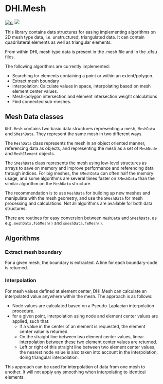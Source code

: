 # DHI.Mesh

[![ci](https://github.com/DHI/DHI.Mesh/workflows/ci/badge.svg)](https://github.com/DHI/DHI.Mesh/actions/workflows/ci.yml)
[![](https://img.shields.io/nuget/v/DHI.Mesh.svg?label=DHI.Mesh)](https://www.nuget.org/packages/DHI.Mesh)

This library contains data structures for easing implementing algorithms on 2D mesh type data, 
i.e. unstructured, triangulated data. It can contain quadrilateral elements as well as triangular elements.

From within DHI, mesh type data is present in the .mesh file and in the .dfsu files.

The following algorithms are currently implemented:
 - Searching for elements containing a point or within an extent/polygon.
 - Extract mesh boundary
 - Interpolation: Calculate values in space, interpolating based on mesh element center values.
 - Mesh-polygon intersection and element intersection weight calculations
 - Find connected sub-meshes.

## Mesh Data classes
`DHI.Mesh` contains two basic data structures representing a mesh, `MeshData` and `SMeshData`. 
They represent the same mesh in two different ways.

The `MeshData` class represents the mesh in an object oriented manner, referencing data as objects, 
and representing the mesh as a set of `MeshNode` and `MeshElement` objects. 

The `SMeshData` class represents the mesh using low-level structures as arrays 
to save on memory and improve performance and referencing data through indices. 
For big meshes, the `SMeshData` can often half the memory usage, and some algorithms are several times
faster on `SMeshData` than the similar algorithm on the `MeshData` structure.

The recommendation is to use `MeshData` for building up new meshes and manipulate with the mesh geometry, 
and use the `SMeshData` for mesh processing and calculations. 
Not all algorithms are available for both data structures. 

There are routines for easy conversion between `MeshData` and `SMeshData`, 
as e.g. `meshData.ToSMesh()` and `smeshData.ToMesh()`.

## Algorithms

### Extract mesh boundary
For a given mesh, the boundary is extracted. A line for each boundary-code is returned.

### Interpolation
For mesh values defined at element center, DHI.Mesh can calculate an interpolated value anywhere within the mesh. The approach is as follows:
 - Node values are calculated based on a Pseudo-Laplacian interpolation procedure.
 - for a given point, interpolation using node and element center values are applied, such that:
   - If a value in the center of an element is requested, the element center value is returned.
   - On the straight line between two element center values, linear interpolation between
     these two element center values are returned. 
   - Left or right of this straight line between two element center values, the nearest node
     value is also taken into account in the interpolation, doing triangular interpolation.

This approach can be used for interpolation of data from one mesh to another. It will not apply any smoothing
when interpolating to identical elements.
